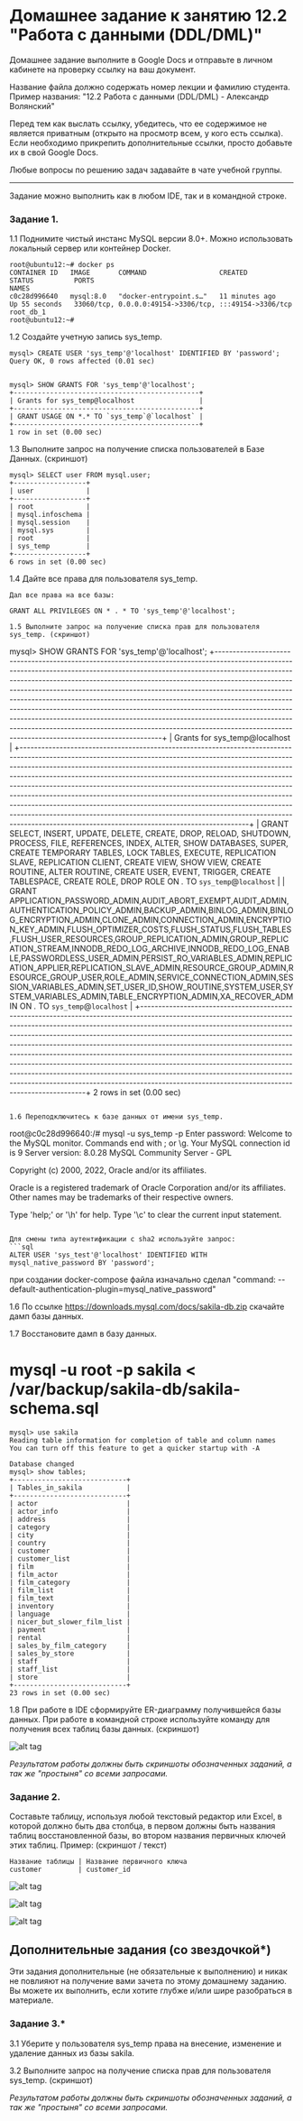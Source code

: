 # Домашнее задание к занятию 12.2 "Работа с данными (DDL/DML)"

Домашнее задание выполните в Google Docs и отправьте в личном кабинете на проверку ссылку на ваш документ.

Название файла должно содержать номер лекции и фамилию студента. Пример названия: "12.2 Работа с данными (DDL/DML) - Александр Волянский"

Перед тем как выслать ссылку, убедитесь, что ее содержимое не является приватным (открыто на просмотр всем, у кого есть ссылка). Если необходимо прикрепить дополнительные ссылки, просто добавьте их в свой Google Docs.

Любые вопросы по решению задач задавайте в чате учебной группы.


---

Задание можно выполнить как в любом IDE, так и в командной строке.

### Задание 1.
1.1 Поднимите чистый инстанс MySQL версии 8.0+. Можно использовать локальный сервер или контейнер Docker.

```
root@ubuntu12:~# docker ps
CONTAINER ID   IMAGE       COMMAND                  CREATED          STATUS          PORTS                                                    NAMES
c0c28d996640   mysql:8.0   "docker-entrypoint.s…"   11 minutes ago   Up 55 seconds   33060/tcp, 0.0.0.0:49154->3306/tcp, :::49154->3306/tcp   root_db_1
root@ubuntu12:~#
```
1.2 Создайте учетную запись sys_temp.

```
mysql> CREATE USER 'sys_temp'@'localhost' IDENTIFIED BY 'password';
Query OK, 0 rows affected (0.01 sec)


mysql> SHOW GRANTS FOR 'sys_temp'@'localhost';
+----------------------------------------------+
| Grants for sys_temp@localhost                |
+----------------------------------------------+
| GRANT USAGE ON *.* TO `sys_temp`@`localhost` |
+----------------------------------------------+
1 row in set (0.00 sec)

```
1.3 Выполните запрос на получение списка пользователей в Базе Данных. (скриншот)

```
mysql> SELECT user FROM mysql.user;
+------------------+
| user             |
+------------------+
| root             |
| mysql.infoschema |
| mysql.session    |
| mysql.sys        |
| root             |
| sys_temp         |
+------------------+
6 rows in set (0.00 sec)
```
1.4 Дайте все права для пользователя sys_temp. 

```
Дал все права на все базы:

GRANT ALL PRIVILEGES ON * . * TO 'sys_temp'@'localhost';

1.5 Выполните запрос на получение списка прав для пользователя sys_temp. (скриншот)

```
mysql> SHOW GRANTS FOR 'sys_temp'@'localhost';
+---------------------------------------------------------------------------------------------------------------------------------------------------------------------------------------------------------------------------------------------------------------------------------------------------------------------------------------------------------------------------------------------------------------------------------------------------------------------------------------------------------------------------------------------------------------------------------------------------------------------------------------------------------------------------------------------------------------+
| Grants for sys_temp@localhost                                                                                                                                                                                                                                                                                                                                                                                                                                                                                                                                                                                                                                                                                 |
+---------------------------------------------------------------------------------------------------------------------------------------------------------------------------------------------------------------------------------------------------------------------------------------------------------------------------------------------------------------------------------------------------------------------------------------------------------------------------------------------------------------------------------------------------------------------------------------------------------------------------------------------------------------------------------------------------------------+
| GRANT SELECT, INSERT, UPDATE, DELETE, CREATE, DROP, RELOAD, SHUTDOWN, PROCESS, FILE, REFERENCES, INDEX, ALTER, SHOW DATABASES, SUPER, CREATE TEMPORARY TABLES, LOCK TABLES, EXECUTE, REPLICATION SLAVE, REPLICATION CLIENT, CREATE VIEW, SHOW VIEW, CREATE ROUTINE, ALTER ROUTINE, CREATE USER, EVENT, TRIGGER, CREATE TABLESPACE, CREATE ROLE, DROP ROLE ON *.* TO `sys_temp`@`localhost`                                                                                                                                                                                                                                                                                                                    |
| GRANT APPLICATION_PASSWORD_ADMIN,AUDIT_ABORT_EXEMPT,AUDIT_ADMIN,AUTHENTICATION_POLICY_ADMIN,BACKUP_ADMIN,BINLOG_ADMIN,BINLOG_ENCRYPTION_ADMIN,CLONE_ADMIN,CONNECTION_ADMIN,ENCRYPTION_KEY_ADMIN,FLUSH_OPTIMIZER_COSTS,FLUSH_STATUS,FLUSH_TABLES,FLUSH_USER_RESOURCES,GROUP_REPLICATION_ADMIN,GROUP_REPLICATION_STREAM,INNODB_REDO_LOG_ARCHIVE,INNODB_REDO_LOG_ENABLE,PASSWORDLESS_USER_ADMIN,PERSIST_RO_VARIABLES_ADMIN,REPLICATION_APPLIER,REPLICATION_SLAVE_ADMIN,RESOURCE_GROUP_ADMIN,RESOURCE_GROUP_USER,ROLE_ADMIN,SERVICE_CONNECTION_ADMIN,SESSION_VARIABLES_ADMIN,SET_USER_ID,SHOW_ROUTINE,SYSTEM_USER,SYSTEM_VARIABLES_ADMIN,TABLE_ENCRYPTION_ADMIN,XA_RECOVER_ADMIN ON *.* TO `sys_temp`@`localhost` |
+---------------------------------------------------------------------------------------------------------------------------------------------------------------------------------------------------------------------------------------------------------------------------------------------------------------------------------------------------------------------------------------------------------------------------------------------------------------------------------------------------------------------------------------------------------------------------------------------------------------------------------------------------------------------------------------------------------------+
2 rows in set (0.00 sec)
```

1.6 Переподключитесь к базе данных от имени sys_temp.

```
root@c0c28d996640:/# mysql -u sys_temp -p
Enter password:
Welcome to the MySQL monitor.  Commands end with ; or \g.
Your MySQL connection id is 9
Server version: 8.0.28 MySQL Community Server - GPL

Copyright (c) 2000, 2022, Oracle and/or its affiliates.

Oracle is a registered trademark of Oracle Corporation and/or its
affiliates. Other names may be trademarks of their respective
owners.

Type 'help;' or '\h' for help. Type '\c' to clear the current input statement.

```

Для смены типа аутентификации с sha2 используйте запрос: 
```sql
ALTER USER 'sys_test'@'localhost' IDENTIFIED WITH mysql_native_password BY 'password';
```
при создании docker-compose файла изначально сделал "command: --default-authentication-plugin=mysql_native_password"

1.6 По ссылке https://downloads.mysql.com/docs/sakila-db.zip скачайте дамп базы данных.

1.7 Восстановите дамп в базу данных.

# mysql -u root -p sakila < /var/backup/sakila-db/sakila-schema.sql #

```
mysql> use sakila
Reading table information for completion of table and column names
You can turn off this feature to get a quicker startup with -A

Database changed
mysql> show tables;
+----------------------------+
| Tables_in_sakila           |
+----------------------------+
| actor                      |
| actor_info                 |
| address                    |
| category                   |
| city                       |
| country                    |
| customer                   |
| customer_list              |
| film                       |
| film_actor                 |
| film_category              |
| film_list                  |
| film_text                  |
| inventory                  |
| language                   |
| nicer_but_slower_film_list |
| payment                    |
| rental                     |
| sales_by_film_category     |
| sales_by_store             |
| staff                      |
| staff_list                 |
| store                      |
+----------------------------+
23 rows in set (0.00 sec)
```

1.8 При работе в IDE сформируйте ER-диаграмму получившейся базы данных. При работе в командной строке используйте команду для получения всех таблиц базы данных. (скриншот)

![alt tag](https://github.com/avo1yanskiy/slin-homeworks/blob/main/sdb-homeworks/images/12-02/1.png)

*Результатом работы должны быть скриншоты обозначенных заданий, а так же "простыня" со всеми запросами.*


### Задание 2.
Составьте таблицу, используя любой текстовый редактор или Excel, в которой должно быть два столбца, в первом должны быть названия таблиц восстановленной базы, 
во втором названия первичных ключей этих таблиц. Пример: (скриншот / текст)
```
Название таблицы | Название первичного ключа
customer         | customer_id
```

![alt tag](https://github.com/avo1yanskiy/slin-homeworks/blob/main/sdb-homeworks/images/12-02/4.png)

![alt tag](https://github.com/avo1yanskiy/slin-homeworks/blob/main/sdb-homeworks/images/12-02/2.png)

![alt tag](https://github.com/avo1yanskiy/slin-homeworks/blob/main/sdb-homeworks/images/12-02/3.png)

## Дополнительные задания (со звездочкой*)
Эти задания дополнительные (не обязательные к выполнению) и никак не повлияют на получение вами зачета по этому домашнему заданию. Вы можете их выполнить, если хотите глубже и/или шире разобраться в материале.

### Задание 3.*
3.1 Уберите у пользователя sys_temp права на внесение, изменение и удаление данных из базы sakila.

3.2 Выполните запрос на получение списка прав для пользователя sys_temp. (скриншот)

*Результатом работы должны быть скриншоты обозначенных заданий, а так же "простыня" со всеми запросами.*